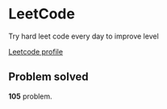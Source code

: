 # LeetCode

Try hard leet code every day to improve level

[ Leetcode profile ](https://leetcode.com/u/orgball2608/)

## Problem solved

**105** problem.
